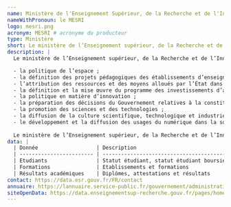 ```yaml
---
name: Ministère de l'Enseignement Supérieur, de la Recherche et de l'Innovation # producteur de l'API
nameWithPronoun: le MESRI
logo: mesri.png
acronym: MESRI # acronyme du producteur
type: Ministère
short: Le ministère de l’Enseignement supérieur, de la Recherche et de l’Innovation (MESRI) est en charge de la préparation et la mise en œuvre de la politique du Gouvernement relative au développement de l’enseignement supérieur, à la recherche et à la technologie.
description: |
  Le ministère de l’Enseignement supérieur, de la Recherche et de l’Innovation est compétent concernant :

  - la politique de l’espace ;
  - la définition des projets pédagogiques des établissements d’enseignement supérieur ;
  - l’attribution des ressources et des moyens alloués par l’État dans le cadre de la mission interministérielle "Recherche et enseignement supérieur" ;
  - la définition et la mise œuvre du programme des investissements d’avenir ;
  - la politique en matière d’innovation ;
  - la préparation des décisions du Gouvernement relatives à la constitution d’universités de recherche à rayonnement international ;
  - la promotion des sciences et des technologies ;
  - la diffusion de la culture scientifique, technologique et industrielle ;
  - le développement et la diffusion des usages du numérique dans la société et l’économie.
  
  Le ministère de l’Enseignement supérieur, de la Recherche et de l’Innovation assure la tutelle des établissements d’enseignement supérieur (grandes écoles ; universités et IUT ; CNOUS et CROUS) ainsi que des organismes de recherches (EPST ; EPIC ; EPCA ; GIP ; fondations).
data: |
  | Donnée                   | Description                                                                                      |
  | ------------------------ | ------------------------------------------------------------------------------------------------ |
  | Etudiants                | Statut étudiant, statut étudiant boursier                                                        |
  | Formations               | Etablissements et formations                                                                     |
  | Résultats académiques    | Diplômes, attestations et résultats                                                              |
contact: https://data.esr.gouv.fr/FR/contact
annuaire: https://lannuaire.service-public.fr/gouvernement/administration-centrale-ou-ministere_583066
siteOpenData: https://data.enseignementsup-recherche.gouv.fr/pages/home/
---
```

